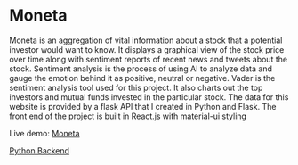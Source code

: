 # Moneta

Moneta is an aggregation of vital information about a stock that a potential investor would want to know. It displays a graphical view of the stock price over time along with sentiment reports of recent news and tweets about the stock. Sentiment analysis is the process of using AI to analyze data and gauge the emotion behind it as positive, neutral or negative. Vader is the sentiment analysis tool used for this project. It also charts out the top investors and mutual funds invested in the particular stock. The data for this website is provided by a flask API that I created in Python and Flask. The front end of the project is built in React.js with material-ui styling

Live demo: [Moneta](https://rahavee.github.io/Stocks-frontend/)

[Python Backend](https://github.com/Rahavee/SentimentAPI)

